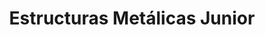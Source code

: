 ---
title: "Estructuras Metálicas Junior"
url: /zona-19-ciudad-de-guatemala/estructuras-metalicas-junior/
shop: general
---